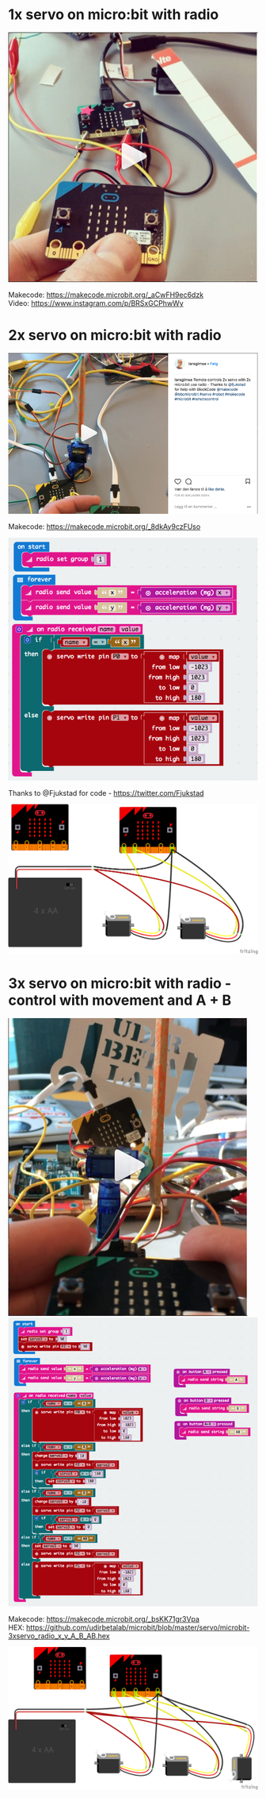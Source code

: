 # 1x servo on micro:bit with radio

<a href="https://www.instagram.com/p/BRSxGCPhwWy"><img src="https://github.com/udirbetalab/microbit/blob/master/servo/servo_microbit.png"></a>

Makecode: https://makecode.microbit.org/_aCwFH9ec6dzk<br>
Video: https://www.instagram.com/p/BRSxGCPhwWy

# 2x servo on micro:bit with radio

<a href="https://www.instagram.com/p/BhrEgRfl1OE"><img src="https://github.com/udirbetalab/microbit/blob/master/servo/2servo_microbit_radio.png"></a>

Makecode: https://makecode.microbit.org/_8dkAy9czFUso<br>

<img src="https://github.com/udirbetalab/microbit/blob/master/servo/2xservo_x_y_radio.png">

Thanks to @Fjukstad for code - https://twitter.com/Fjukstad<br>

<img src="https://github.com/udirbetalab/microbit/blob/master/servo/2xservo_bb.png">

# 3x servo on micro:bit with radio - control with movement and A + B 

<a href="https://www.instagram.com/p/BhtOaaxAAfe"><img src="https://github.com/udirbetalab/microbit/blob/master/servo/3_servo_microbit.png"></a><br>
<img src="https://github.com/udirbetalab/microbit/blob/master/servo/3_servo_makecode.png"><br>

Makecode: https://makecode.microbit.org/_bsKK71gr3Vpa<br>
HEX: https://github.com/udirbetalab/microbit/blob/master/servo/microbit-3xservo_radio_x_y_A_B_AB.hex<br>

<img src="https://github.com/udirbetalab/microbit/blob/master/servo/3xservo_bb.png">
